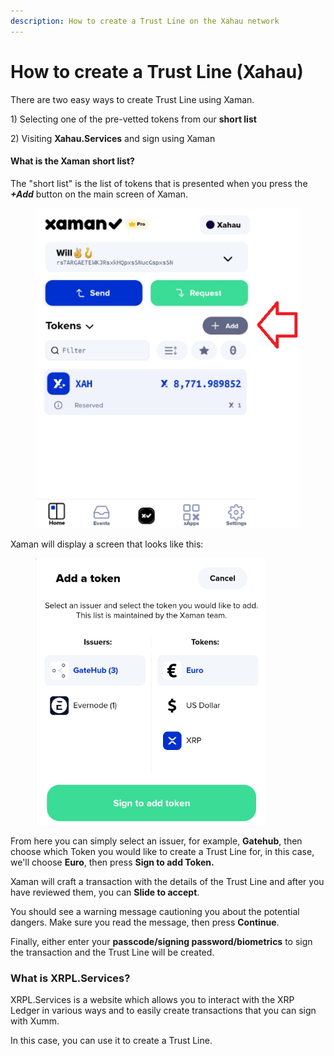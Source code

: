 ```yaml
---
description: How to create a Trust Line on the Xahau network
---
```


# How to create a Trust Line (Xahau)

There are two easy ways to create Trust Line using Xaman.

1\) Selecting one of the pre-vetted tokens from our **short list**

2\) Visiting **Xahau.Services** and sign using Xaman

#### **What is the Xaman short list?** <a href="#what-is-the-xumm-short-list" id="what-is-the-xumm-short-list"></a>

The "short list" is the list of tokens that is presented when you press the _**+Add**_ button on the main screen of Xaman.



<figure><img src="../.gitbook/assets/Xaman - Add button - Xahau.png" alt=""><figcaption></figcaption></figure>

Xaman will display a screen that looks like this:



<figure><img src="../.gitbook/assets/Add a token - 1.png" alt=""><figcaption></figcaption></figure>

From here you can simply select an issuer, for example, **Gatehub**, then choose which Token you would like to create a Trust Line for, in this case, we'll choose **Euro**, then press **Sign to add Token.**





Xaman will craft a transaction with the details of the Trust Line and after you have reviewed them, you can **Slide to accept**. &#x20;

You should see a warning message cautioning you about the potential dangers. Make sure you read the message, then press **Continue**.&#x20;

Finally, either enter your **passcode/signing password/biometrics** to sign the transaction and the Trust Line will be created.

### **What is XRPL.Services?**

XRPL.Services is a website which allows you to interact with the XRP Ledger in various ways and to easily create transactions that you can sign with Xumm.&#x20;

In this case, you can use it to create a Trust Line.
